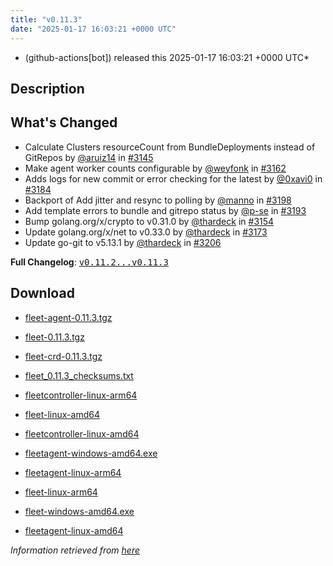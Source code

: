```yaml
---
title: "v0.11.3"
date: "2025-01-17 16:03:21 +0000 UTC"
---
```



* (github-actions[bot]) released this 2025-01-17 16:03:21 +0000 UTC*



## Description


<h2>What's Changed</h2>
<ul>
<li>Calculate Clusters resourceCount from BundleDeployments instead of GitRepos by <a class="user-mention notranslate" data-hovercard-type="user" data-hovercard-url="/users/aruiz14/hovercard" data-octo-click="hovercard-link-click" data-octo-dimensions="link_type:self" href="https://github.com/aruiz14">@aruiz14</a> in <a class="issue-link js-issue-link" data-error-text="Failed to load title" data-id="2735809651" data-permission-text="Title is private" data-url="https://github.com/rancher/fleet/issues/3145" data-hovercard-type="pull_request" data-hovercard-url="/rancher/fleet/pull/3145/hovercard" href="https://github.com/rancher/fleet/pull/3145">#3145</a></li>
<li>Make agent worker counts configurable by <a class="user-mention notranslate" data-hovercard-type="user" data-hovercard-url="/users/weyfonk/hovercard" data-octo-click="hovercard-link-click" data-octo-dimensions="link_type:self" href="https://github.com/weyfonk">@weyfonk</a> in <a class="issue-link js-issue-link" data-error-text="Failed to load title" data-id="2750071295" data-permission-text="Title is private" data-url="https://github.com/rancher/fleet/issues/3162" data-hovercard-type="pull_request" data-hovercard-url="/rancher/fleet/pull/3162/hovercard" href="https://github.com/rancher/fleet/pull/3162">#3162</a></li>
<li>Adds logs for new commit or error checking for the latest by <a class="user-mention notranslate" data-hovercard-type="user" data-hovercard-url="/users/0xavi0/hovercard" data-octo-click="hovercard-link-click" data-octo-dimensions="link_type:self" href="https://github.com/0xavi0">@0xavi0</a> in <a class="issue-link js-issue-link" data-error-text="Failed to load title" data-id="2774663136" data-permission-text="Title is private" data-url="https://github.com/rancher/fleet/issues/3184" data-hovercard-type="pull_request" data-hovercard-url="/rancher/fleet/pull/3184/hovercard" href="https://github.com/rancher/fleet/pull/3184">#3184</a></li>
<li>Backport of Add jitter and resync to polling by <a class="user-mention notranslate" data-hovercard-type="user" data-hovercard-url="/users/manno/hovercard" data-octo-click="hovercard-link-click" data-octo-dimensions="link_type:self" href="https://github.com/manno">@manno</a> in <a class="issue-link js-issue-link" data-error-text="Failed to load title" data-id="2778143419" data-permission-text="Title is private" data-url="https://github.com/rancher/fleet/issues/3198" data-hovercard-type="pull_request" data-hovercard-url="/rancher/fleet/pull/3198/hovercard" href="https://github.com/rancher/fleet/pull/3198">#3198</a></li>
<li>Add template errors to bundle and gitrepo status by <a class="user-mention notranslate" data-hovercard-type="user" data-hovercard-url="/users/p-se/hovercard" data-octo-click="hovercard-link-click" data-octo-dimensions="link_type:self" href="https://github.com/p-se">@p-se</a> in <a class="issue-link js-issue-link" data-error-text="Failed to load title" data-id="2777691103" data-permission-text="Title is private" data-url="https://github.com/rancher/fleet/issues/3193" data-hovercard-type="pull_request" data-hovercard-url="/rancher/fleet/pull/3193/hovercard" href="https://github.com/rancher/fleet/pull/3193">#3193</a></li>
<li>Bump golang.org/x/crypto to v0.31.0 by <a class="user-mention notranslate" data-hovercard-type="user" data-hovercard-url="/users/thardeck/hovercard" data-octo-click="hovercard-link-click" data-octo-dimensions="link_type:self" href="https://github.com/thardeck">@thardeck</a> in <a class="issue-link js-issue-link" data-error-text="Failed to load title" data-id="2747233586" data-permission-text="Title is private" data-url="https://github.com/rancher/fleet/issues/3154" data-hovercard-type="pull_request" data-hovercard-url="/rancher/fleet/pull/3154/hovercard" href="https://github.com/rancher/fleet/pull/3154">#3154</a></li>
<li>Update golang.org/x/net to v0.33.0 by <a class="user-mention notranslate" data-hovercard-type="user" data-hovercard-url="/users/thardeck/hovercard" data-octo-click="hovercard-link-click" data-octo-dimensions="link_type:self" href="https://github.com/thardeck">@thardeck</a> in <a class="issue-link js-issue-link" data-error-text="Failed to load title" data-id="2766121041" data-permission-text="Title is private" data-url="https://github.com/rancher/fleet/issues/3173" data-hovercard-type="pull_request" data-hovercard-url="/rancher/fleet/pull/3173/hovercard" href="https://github.com/rancher/fleet/pull/3173">#3173</a></li>
<li>Update go-git to v5.13.1 by <a class="user-mention notranslate" data-hovercard-type="user" data-hovercard-url="/users/thardeck/hovercard" data-octo-click="hovercard-link-click" data-octo-dimensions="link_type:self" href="https://github.com/thardeck">@thardeck</a> in <a class="issue-link js-issue-link" data-error-text="Failed to load title" data-id="2780429828" data-permission-text="Title is private" data-url="https://github.com/rancher/fleet/issues/3206" data-hovercard-type="pull_request" data-hovercard-url="/rancher/fleet/pull/3206/hovercard" href="https://github.com/rancher/fleet/pull/3206">#3206</a></li>
</ul>
<p><strong>Full Changelog</strong>: <a class="commit-link" href="https://github.com/rancher/fleet/compare/v0.11.2...v0.11.3"><tt>v0.11.2...v0.11.3</tt></a></p>



## Download


* [fleet-agent-0.11.3.tgz](https://github.com/rancher/fleet/releases/download/v0.11.3/fleet-agent-0.11.3.tgz)

* [fleet-0.11.3.tgz](https://github.com/rancher/fleet/releases/download/v0.11.3/fleet-0.11.3.tgz)

* [fleet-crd-0.11.3.tgz](https://github.com/rancher/fleet/releases/download/v0.11.3/fleet-crd-0.11.3.tgz)

* [fleet_0.11.3_checksums.txt](https://github.com/rancher/fleet/releases/download/v0.11.3/fleet_0.11.3_checksums.txt)

* [fleetcontroller-linux-arm64](https://github.com/rancher/fleet/releases/download/v0.11.3/fleetcontroller-linux-arm64)

* [fleet-linux-amd64](https://github.com/rancher/fleet/releases/download/v0.11.3/fleet-linux-amd64)

* [fleetcontroller-linux-amd64](https://github.com/rancher/fleet/releases/download/v0.11.3/fleetcontroller-linux-amd64)

* [fleetagent-windows-amd64.exe](https://github.com/rancher/fleet/releases/download/v0.11.3/fleetagent-windows-amd64.exe)

* [fleetagent-linux-arm64](https://github.com/rancher/fleet/releases/download/v0.11.3/fleetagent-linux-arm64)

* [fleet-linux-arm64](https://github.com/rancher/fleet/releases/download/v0.11.3/fleet-linux-arm64)

* [fleet-windows-amd64.exe](https://github.com/rancher/fleet/releases/download/v0.11.3/fleet-windows-amd64.exe)

* [fleetagent-linux-amd64](https://github.com/rancher/fleet/releases/download/v0.11.3/fleetagent-linux-amd64)




*Information retrieved from [here](https://github.com/rancher/fleet/releases/tag/v0.11.3)*

